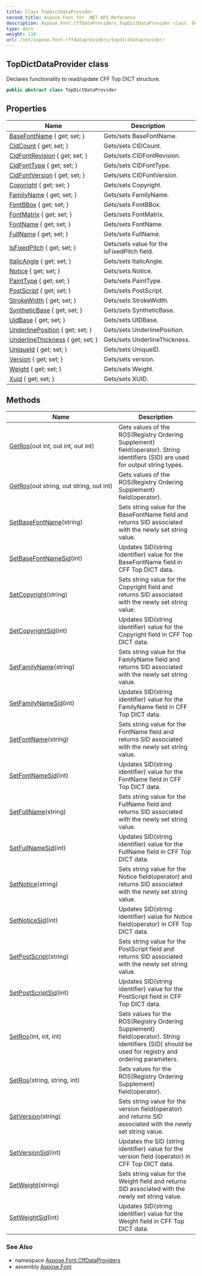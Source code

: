 ```yaml
---
title: Class TopDictDataProvider
second_title: Aspose.Font for .NET API Reference
description: Aspose.Font.CffDataProviders.TopDictDataProvider class. Declares functionality to read/update CFF Top DICT structure
type: docs
weight: 110
url: /net/aspose.font.cffdataproviders/topdictdataprovider/
---
```

## TopDictDataProvider class

Declares functionality to read/update CFF Top DICT structure.

```csharp
public abstract class TopDictDataProvider
```

## Properties

| Name | Description |
| --- | --- |
| [BaseFontName](../../aspose.font.cffdataproviders/topdictdataprovider/basefontname/) { get; set; } | Gets/sets BaseFontName. |
| [CidCount](../../aspose.font.cffdataproviders/topdictdataprovider/cidcount/) { get; set; } | Gets/sets CIDCount. |
| [CidFontRevision](../../aspose.font.cffdataproviders/topdictdataprovider/cidfontrevision/) { get; set; } | Gets/sets CIDFontRevision. |
| [CidFontType](../../aspose.font.cffdataproviders/topdictdataprovider/cidfonttype/) { get; set; } | Gets/sets CIDFontType. |
| [CidFontVersion](../../aspose.font.cffdataproviders/topdictdataprovider/cidfontversion/) { get; set; } | Gets/sets CIDFontVersion. |
| [Copyright](../../aspose.font.cffdataproviders/topdictdataprovider/copyright/) { get; set; } | Gets/sets Copyright. |
| [FamilyName](../../aspose.font.cffdataproviders/topdictdataprovider/familyname/) { get; set; } | Gets/sets FamilyName. |
| [FontBBox](../../aspose.font.cffdataproviders/topdictdataprovider/fontbbox/) { get; set; } | Gets/sets FontBBox. |
| [FontMatrix](../../aspose.font.cffdataproviders/topdictdataprovider/fontmatrix/) { get; set; } | Gets/sets FontMatrix. |
| [FontName](../../aspose.font.cffdataproviders/topdictdataprovider/fontname/) { get; set; } | Gets/sets FontName. |
| [FullName](../../aspose.font.cffdataproviders/topdictdataprovider/fullname/) { get; set; } | Gets/sets FullName. |
| [IsFixedPitch](../../aspose.font.cffdataproviders/topdictdataprovider/isfixedpitch/) { get; set; } | Gets/sets value for the isFixedPitch field. |
| [ItalicAngle](../../aspose.font.cffdataproviders/topdictdataprovider/italicangle/) { get; set; } | Gets/sets ItalicAngle. |
| [Notice](../../aspose.font.cffdataproviders/topdictdataprovider/notice/) { get; set; } | Gets/sets Notice. |
| [PaintType](../../aspose.font.cffdataproviders/topdictdataprovider/painttype/) { get; set; } | Gets/sets PaintType. |
| [PostScript](../../aspose.font.cffdataproviders/topdictdataprovider/postscript/) { get; set; } | Gets/sets PostScript. |
| [StrokeWidth](../../aspose.font.cffdataproviders/topdictdataprovider/strokewidth/) { get; set; } | Gets/sets StrokeWidth. |
| [SyntheticBase](../../aspose.font.cffdataproviders/topdictdataprovider/syntheticbase/) { get; set; } | Gets/sets SyntheticBase. |
| [UidBase](../../aspose.font.cffdataproviders/topdictdataprovider/uidbase/) { get; set; } | Gets/sets UIDBase. |
| [UnderlinePosition](../../aspose.font.cffdataproviders/topdictdataprovider/underlineposition/) { get; set; } | Gets/sets UnderlinePosition. |
| [UnderlineThickness](../../aspose.font.cffdataproviders/topdictdataprovider/underlinethickness/) { get; set; } | Gets/sets UnderlineThickness. |
| [UniqueId](../../aspose.font.cffdataproviders/topdictdataprovider/uniqueid/) { get; set; } | Gets/sets UniqueID. |
| [Version](../../aspose.font.cffdataproviders/topdictdataprovider/version/) { get; set; } | Gets/sets version. |
| [Weight](../../aspose.font.cffdataproviders/topdictdataprovider/weight/) { get; set; } | Gets/sets Weight. |
| [Xuid](../../aspose.font.cffdataproviders/topdictdataprovider/xuid/) { get; set; } | Gets/sets XUID. |

## Methods

| Name | Description |
| --- | --- |
| [GetRos](../../aspose.font.cffdataproviders/topdictdataprovider/getros/#getros)(out int, out int, out int) | Gets values of the ROS(Registry Ordering Supplement) field(operator). String identifiers (SID) are used for output string types. |
| [GetRos](../../aspose.font.cffdataproviders/topdictdataprovider/getros/#getros_1)(out string, out string, out int) | Gets values of the ROS(Registry Ordering Supplement) field(operator). |
| [SetBaseFontName](../../aspose.font.cffdataproviders/topdictdataprovider/setbasefontname/)(string) | Sets string value for the BaseFontName field and returns SID associated with the newly set string value. |
| [SetBaseFontNameSid](../../aspose.font.cffdataproviders/topdictdataprovider/setbasefontnamesid/)(int) | Updates SID(string identifier) value for the BaseFontName field in CFF Top DICT data. |
| [SetCopyright](../../aspose.font.cffdataproviders/topdictdataprovider/setcopyright/)(string) | Sets string value for the Copyright field and returns SID associated with the newly set string value. |
| [SetCopyrightSid](../../aspose.font.cffdataproviders/topdictdataprovider/setcopyrightsid/)(int) | Updates SID(string identifier) value for the Copyright field in CFF Top DICT data. |
| [SetFamilyName](../../aspose.font.cffdataproviders/topdictdataprovider/setfamilyname/)(string) | Sets string value for the FamilyName field and returns SID associated with the newly set string value. |
| [SetFamilyNameSid](../../aspose.font.cffdataproviders/topdictdataprovider/setfamilynamesid/)(int) | Updates SID(string identifier) value for the FamilyName field in CFF Top DICT data. |
| [SetFontName](../../aspose.font.cffdataproviders/topdictdataprovider/setfontname/)(string) | Sets string value for the FontName field and returns SID associated with the newly set string value. |
| [SetFontNameSid](../../aspose.font.cffdataproviders/topdictdataprovider/setfontnamesid/)(int) | Updates SID(string identifier) value for the FontName field in CFF Top DICT data. |
| [SetFullName](../../aspose.font.cffdataproviders/topdictdataprovider/setfullname/)(string) | Sets string value for the FullName field and returns SID associated with the newly set string value. |
| [SetFullNameSid](../../aspose.font.cffdataproviders/topdictdataprovider/setfullnamesid/)(int) | Updates SID(string identifier) value for the FullName field in CFF Top DICT data. |
| [SetNotice](../../aspose.font.cffdataproviders/topdictdataprovider/setnotice/)(string) | Sets string value for the Notice field(operator) and returns SID associated with the newly set string value. |
| [SetNoticeSid](../../aspose.font.cffdataproviders/topdictdataprovider/setnoticesid/)(int) | Updates SID(string identifier) value for Notice field(operator) in CFF Top DICT data. |
| [SetPostScript](../../aspose.font.cffdataproviders/topdictdataprovider/setpostscript/)(string) | Sets string value for the PostScript field and returns SID associated with the newly set string value. |
| [SetPostScriptSid](../../aspose.font.cffdataproviders/topdictdataprovider/setpostscriptsid/)(int) | Updates SID(string identifier) value for the PostScript field in CFF Top DICT data. |
| [SetRos](../../aspose.font.cffdataproviders/topdictdataprovider/setros/#setros)(int, int, int) | Sets values for the ROS(Registry Ordering Supplement) field(operator). String identifiers (SID) should be used for registry and ordering parameters. |
| [SetRos](../../aspose.font.cffdataproviders/topdictdataprovider/setros/#setros_1)(string, string, int) | Sets values for the ROS(Registry Ordering Supplement) field(operator). |
| [SetVersion](../../aspose.font.cffdataproviders/topdictdataprovider/setversion/)(string) | Sets string value for the version field(operator) and returns SID associated with the newly set string value. |
| [SetVersionSid](../../aspose.font.cffdataproviders/topdictdataprovider/setversionsid/)(int) | Updates the SID (string identifier) value for the version field (operator) in CFF Top DICT data. |
| [SetWeight](../../aspose.font.cffdataproviders/topdictdataprovider/setweight/)(string) | Sets string value for the Weight field and returns SID associated with the newly set string value. |
| [SetWeightSid](../../aspose.font.cffdataproviders/topdictdataprovider/setweightsid/)(int) | Updates SID(string identifier) value for the Weight field in CFF Top DICT data. |

### See Also

* namespace [Aspose.Font.CffDataProviders](../../aspose.font.cffdataproviders/)
* assembly [Aspose.Font](../../)


